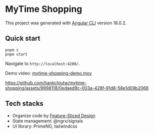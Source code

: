 # MyTime Shopping

This project was generated with [Angular CLI](https://github.com/angular/angular-cli) version 18.0.2.

## Quick start
```
pnpm i
pnpm start
```
Navigate to `http://localhost:4200/`.

Demo video: [mytime-shopping-demo.mov](./mytime-shopping-demo.mov)


https://github.com/hankchiutw/mytime-shopping/assets/9998118/0edaed9c-003a-428f-91d8-58e1d09b2066



## Tech stacks
- Organize code by [Feature-Sliced Design](https://feature-sliced.design/docs)
- State management: @ngrx/signals
- UI library: PrimeNG, tailwindcss

